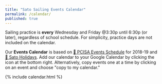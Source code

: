```yaml
---
title: "Sato Sailing Events Calendar"
permalink: /calendar/
published: true
---
```


Sailing practice is **every** Wednesday and Friday @3:30p until 6:30p (or later), regardless of school schedule. For simplicity, practice days are not included on the calendar.

Our **Events Calendar** is based on [:calendar: PCISA Events Schedule](https://pcisa.hssailing.org/schedule/2018/2019/pcisa-s) for 2018-19 and [:calendar: Sato Holidays](https://sato-lbusd-ca.schoolloop.com/calendar). Add our calendar to your Google Calendar by clicking the icon at the bottom right. Alternatively, copy events one at a time by clicking on an event and choose "copy to my calendar."


{% include calendar.html %}
